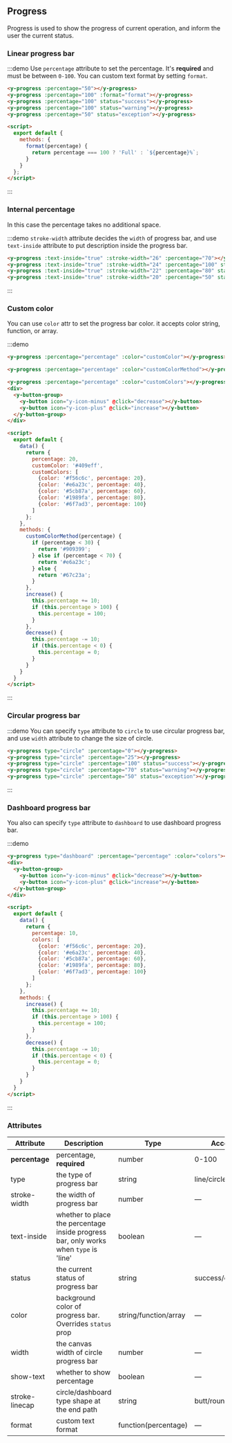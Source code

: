 ## Progress

Progress is used to show the progress of current operation, and inform the user the current status.

### Linear progress bar

:::demo Use `percentage` attribute to set the percentage. It's **required** and must be between `0-100`. You can custom text format by setting `format`.
```html
<y-progress :percentage="50"></y-progress>
<y-progress :percentage="100" :format="format"></y-progress>
<y-progress :percentage="100" status="success"></y-progress>
<y-progress :percentage="100" status="warning"></y-progress>
<y-progress :percentage="50" status="exception"></y-progress>

<script>
  export default {
    methods: {
      format(percentage) {
        return percentage === 100 ? 'Full' : `${percentage}%`;
      }
    }
  };
</script>
```
:::

### Internal percentage

In this case the percentage takes no additional space.

:::demo `stroke-width` attribute decides the `width` of progress bar, and use `text-inside` attribute to put description inside the progress bar.
```html
<y-progress :text-inside="true" :stroke-width="26" :percentage="70"></y-progress>
<y-progress :text-inside="true" :stroke-width="24" :percentage="100" status="success"></y-progress>
<y-progress :text-inside="true" :stroke-width="22" :percentage="80" status="warning"></y-progress>
<y-progress :text-inside="true" :stroke-width="20" :percentage="50" status="exception"></y-progress>
```
:::

### Custom color

You can use `color` attr to set the progress bar color. it accepts color string, function, or array.

:::demo

```html
<y-progress :percentage="percentage" :color="customColor"></y-progress>

<y-progress :percentage="percentage" :color="customColorMethod"></y-progress>

<y-progress :percentage="percentage" :color="customColors"></y-progress>
<div>
  <y-button-group>
    <y-button icon="y-icon-minus" @click="decrease"></y-button>
    <y-button icon="y-icon-plus" @click="increase"></y-button>
  </y-button-group>
</div>

<script>
  export default {
    data() {
      return {
        percentage: 20,
        customColor: '#409eff',
        customColors: [
          {color: '#f56c6c', percentage: 20},
          {color: '#e6a23c', percentage: 40},
          {color: '#5cb87a', percentage: 60},
          {color: '#1989fa', percentage: 80},
          {color: '#6f7ad3', percentage: 100}
        ]
      };
    },
    methods: {
      customColorMethod(percentage) {
        if (percentage < 30) {
          return '#909399';
        } else if (percentage < 70) {
          return '#e6a23c';
        } else {
          return '#67c23a';
        }
      },
      increase() {
        this.percentage += 10;
        if (this.percentage > 100) {
          this.percentage = 100;
        }
      },
      decrease() {
        this.percentage -= 10;
        if (this.percentage < 0) {
          this.percentage = 0;
        }
      }
    }
  }
</script>
```
:::

### Circular progress bar

:::demo You can specify `type` attribute to `circle` to use circular progress bar, and use `width` attribute to change the size of circle.
```html
<y-progress type="circle" :percentage="0"></y-progress>
<y-progress type="circle" :percentage="25"></y-progress>
<y-progress type="circle" :percentage="100" status="success"></y-progress>
<y-progress type="circle" :percentage="70" status="warning"></y-progress>
<y-progress type="circle" :percentage="50" status="exception"></y-progress>
```
:::

### Dashboard progress bar

You also can specify `type` attribute to `dashboard` to use dashboard progress bar.

:::demo

```html
<y-progress type="dashboard" :percentage="percentage" :color="colors"></y-progress>
<div>
  <y-button-group>
    <y-button icon="y-icon-minus" @click="decrease"></y-button>
    <y-button icon="y-icon-plus" @click="increase"></y-button>
  </y-button-group>
</div>

<script>
  export default {
    data() {
      return {
        percentage: 10,
        colors: [
          {color: '#f56c6c', percentage: 20},
          {color: '#e6a23c', percentage: 40},
          {color: '#5cb87a', percentage: 60},
          {color: '#1989fa', percentage: 80},
          {color: '#6f7ad3', percentage: 100}
        ]
      };
    },
    methods: {
      increase() {
        this.percentage += 10;
        if (this.percentage > 100) {
          this.percentage = 100;
        }
      },
      decrease() {
        this.percentage -= 10;
        if (this.percentage < 0) {
          this.percentage = 0;
        }
      }
    }
  }
</script>
```
:::

### Attributes
| Attribute      | Description          | Type      | Accepted Values       | Default  |
| --- | ---- | ---- | ---- | ---- |
| **percentage** | percentage, **required** | number | 0-100 | 0 |
| type | the type of progress bar | string | line/circle/dashboard | line |
| stroke-width | the width of progress bar | number | — | 6 |
| text-inside | whether to place the percentage inside progress bar, only works when `type` is 'line' | boolean | — | false |
| status | the current status of progress bar | string | success/exception/warning | — |
| color  | background color of progress bar. Overrides `status` prop | string/function/array | — | '' |
| width | the canvas width of circle progress bar | number | — | 126 |
| show-text | whether to show percentage | boolean | — | true |
| stroke-linecap  | circle/dashboard type shape at the end path | string | butt/round/square | round |
| format  | custom text format  | function(percentage) | — | — |